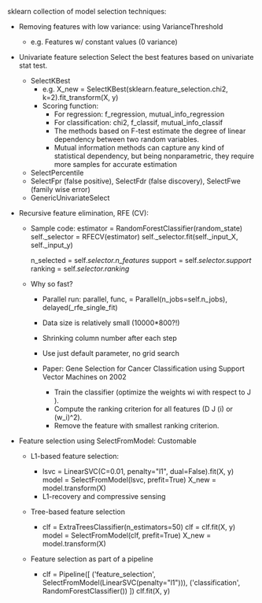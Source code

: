 
sklearn collection of model selection techniques:

- Removing features with low variance: using VarianceThreshold
    - e.g. Features w/ constant values (0 variance)
    
- Univariate feature selection
    Select the best features based on univariate stat test. 
    - SelectKBest
        - e.g. X_new = SelectKBest(sklearn.feature_selection.chi2, k=2).fit_transform(X, y)
        - Scoring function: 
            - For regression: f_regression, mutual_info_regression
            - For classification: chi2, f_classif, mutual_info_classif
            - The methods based on F-test estimate the degree of linear dependency between two random variables. 
            - Mutual information methods can capture any kind of statistical dependency, 
                but being nonparametric, they require more samples for accurate estimation
    - SelectPercentile
    - SelectFpr (false positive), SelectFdr (false discovery), SelectFwe (family wise error)
    - GenericUnivariateSelect 

- Recursive feature elimination, RFE (CV):
    - Sample code:
        estimator = RandomForestClassifier(random_state)
        self._selector = RFECV(estimator)
        self._selector.fit(self._input_X, self._input_y)
        
        n_selected = self._selector.n_features_
        support = self._selector.support_
        ranking = self._selector.ranking_
     
     - Why so fast?
        - Parallel run:
            parallel, func, = Parallel(n_jobs=self.n_jobs), delayed(_rfe_single_fit)
        
        - Data size is relatively small (10000*800?!)
        
        - Shrinking column number after each step
        
        - Use just default parameter, no grid search
        
        - Paper:
            Gene Selection for Cancer Classification using Support Vector Machines on 2002
            - Train the classifier (optimize the weights wi with respect to J ).
            - Compute the ranking criterion for all features (D J (i) or (w_i)^2).
            - Remove the feature with smallest ranking criterion.
            
- Feature selection using SelectFromModel:
    Customable
    - L1-based feature selection:
        -   lsvc = LinearSVC(C=0.01, penalty="l1", dual=False).fit(X, y)
            model = SelectFromModel(lsvc, prefit=True)
            X_new = model.transform(X)
        -   L1-recovery and compressive sensing
        
    - Tree-based feature selection
        - clf = ExtraTreesClassifier(n_estimators=50)
            clf = clf.fit(X, y)
            model = SelectFromModel(clf, prefit=True)
            X_new = model.transform(X)
    
    - Feature selection as part of a pipeline
        - clf = Pipeline([
                  ('feature_selection', SelectFromModel(LinearSVC(penalty="l1"))),
                  ('classification', RandomForestClassifier())
                ])
            clf.fit(X, y)